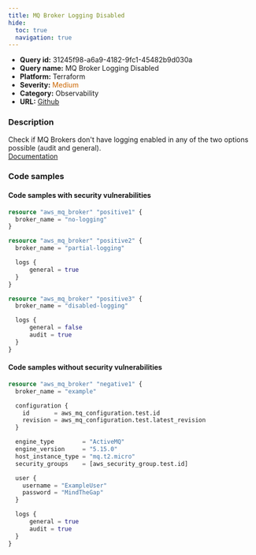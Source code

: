 ```yaml
---
title: MQ Broker Logging Disabled
hide:
  toc: true
  navigation: true
---
```


<style>
  .highlight .hll {
    background-color: #ff171742;
  }
  .md-content {
    max-width: 1100px;
    margin: 0 auto;
  }
</style>

-   **Query id:** 31245f98-a6a9-4182-9fc1-45482b9d030a
-   **Query name:** MQ Broker Logging Disabled
-   **Platform:** Terraform
-   **Severity:** <span style="color:#C60">Medium</span>
-   **Category:** Observability
-   **URL:** [Github](https://github.com/Checkmarx/kics/tree/master/assets/queries/terraform/aws/mq_broker_logging_disabled)

### Description
Check if MQ Brokers don't have logging enabled in any of the two options possible (audit and general).<br>
[Documentation](https://registry.terraform.io/providers/hashicorp/aws/latest/docs/resources/mq_broker)

### Code samples
#### Code samples with security vulnerabilities
```tf title="Postitive test num. 1 - tf file" hl_lines="8 1 17"
resource "aws_mq_broker" "positive1" {
  broker_name = "no-logging"
}

resource "aws_mq_broker" "positive2" {
  broker_name = "partial-logging"

  logs {
      general = true
  }
}

resource "aws_mq_broker" "positive3" {
  broker_name = "disabled-logging"

  logs {
      general = false
      audit = true
  }
}

```


#### Code samples without security vulnerabilities
```tf title="Negative test num. 1 - tf file"
resource "aws_mq_broker" "negative1" {
  broker_name = "example"

  configuration {
    id       = aws_mq_configuration.test.id
    revision = aws_mq_configuration.test.latest_revision
  }

  engine_type        = "ActiveMQ"
  engine_version     = "5.15.0"
  host_instance_type = "mq.t2.micro"
  security_groups    = [aws_security_group.test.id]

  user {
    username = "ExampleUser"
    password = "MindTheGap"
  }

  logs {
      general = true
      audit = true
  }
}
```
